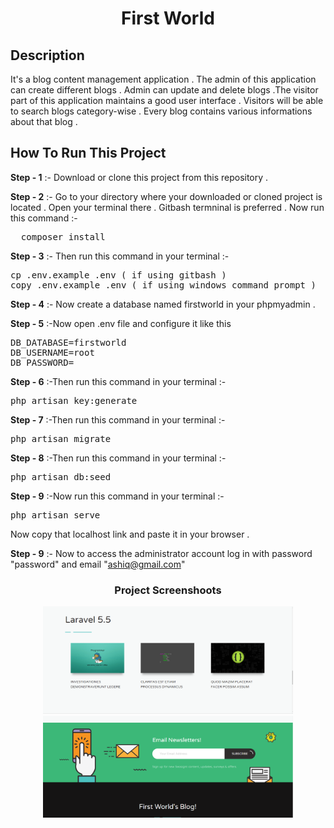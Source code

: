 <h1 align="center">First World</h1>


Description
--
It's a blog content management application . The admin of this application can create different blogs . Admin can update and delete blogs .The visitor part of this application maintains a good user interface . Visitors will be able to search blogs category-wise . Every blog contains various informations about that blog .
<br>

How To Run This Project
--
**Step - 1** :- Download or clone this project from this repository .

**Step - 2** :- Go to your directory where your downloaded or cloned project is located . Open your terminal there . Gitbash termninal is preferred . Now run this command :-
<pre>
  composer install
</pre>

**Step - 3** :- Then run this command in your terminal :-
<pre>
cp .env.example .env ( if using gitbash )
copy .env.example .env ( if using windows command prompt )
</pre>

**Step - 4** :- Now create a database named firstworld in your phpmyadmin .

**Step - 5** :-Now open .env file and configure it like this
<pre>
DB_DATABASE=firstworld
DB_USERNAME=root
DB_PASSWORD= 
</pre>
**Step - 6** :-Then run this command in your terminal :-
<pre>
php artisan key:generate
</pre>
**Step - 7** :-Then run this command in your terminal :-
<pre>
php artisan migrate
</pre>
**Step - 8** :-Then run this command in your terminal :-
<pre>
php artisan db:seed
</pre>
**Step - 9** :-Now run this command in your terminal :-
<pre>
php artisan serve
</pre>
Now copy that localhost link and paste it in your browser .<br>

**Step - 9** :- Now to access the administrator account log in with password "password" and email "ashiq@gmail.com"

<h3 align="center">Project Screenshoots</h3>
<p align = center><img src="/Screenshoots/01.PNG" width="400" style="max-width:100%;"><img src="/Screenshoots/0002.PNG" width="400" style="max-width:100%;">
</p>

